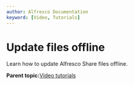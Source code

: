 ```yaml
---
author: Alfresco Documentation
keyword: [Video, Tutorials]
---
```


# Update files offline

Learn how to update Alfresco Share files offline.

  

**Parent topic:**[Video tutorials](../topics/alfresco-video-tutorials.md)

